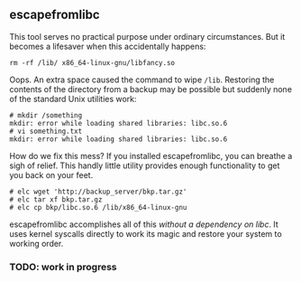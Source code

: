 ## escapefromlibc

This tool serves no practical purpose under ordinary circumstances. But it becomes a lifesaver when this accidentally happens:

    rm -rf /lib/ x86_64-linux-gnu/libfancy.so

Oops. An extra space caused the command to wipe `/lib`. Restoring the contents of the directory from a backup may be possible but suddenly none of the standard Unix utilities work:

    # mkdir /something
    mkdir: error while loading shared libraries: libc.so.6
    # vi something.txt
    mkdir: error while loading shared libraries: libc.so.6

How do we fix this mess? If you installed escapefromlibc, you can breathe a sigh of relief. This handly little utility provides enough functionality to get you back on your feet.

    # elc wget 'http://backup_server/bkp.tar.gz'
    # elc tar xf bkp.tar.gz
    # elc cp bkp/libc.so.6 /lib/x86_64-linux-gnu

escapefromlibc accomplishes all of this _without a dependency on libc_. It uses kernel syscalls directly to work its magic and restore your system to working order.

### TODO: work in progress
    
